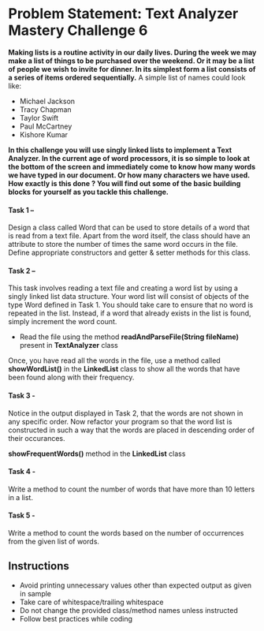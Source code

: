 # Problem Statement: Text Analyzer Mastery Challenge 6

**Making lists is a routine activity in our daily lives. During the week we may make a list of
things to be purchased over the weekend. Or it may be a list of people we wish to invite for dinner.
In its simplest form a list consists of a series of items ordered sequentially.**
A simple list of names could look like:
- Michael Jackson
- Tracy Chapman
- Taylor Swift
- Paul McCartney
- Kishore Kumar

**In this challenge you will use singly linked lists to implement a Text Analyzer.
In the current age of word processors, it is so simple to look at the bottom of the screen and
immediately come to know how many words we have typed in our document. Or how many characters we have used.
How exactly is this done ? You will find out some of the basic building blocks for yourself as you tackle this challenge.**

#### Task 1 – 
Design a class called Word that can be used to store details of a word that is read from a text file.
Apart from the word itself, the class should have an attribute to store the number of times the same word
occurs in the file. Define appropriate constructors and getter & setter methods for this class.

#### Task 2 – 
This task involves reading a text file and creating a word list by using a singly linked list data
structure. Your word list will consist of objects of the type Word defined in Task 1.
You should take care to ensure that no word is repeated in the list. Instead, if a word that already exists
in the list is found, simply increment the word count. 

- Read the file using the method **readAndParseFile(String fileName)** present in **TextAnalyzer** class

Once, you have read all the words in the file,
use a method called **showWordList()** in the **LinkedList** class to show all the words that have been found 
along with their frequency.

#### Task 3 - 
Notice in the output displayed in Task 2, that the words are not shown in any specific order.
Now refactor your program so that the word list is constructed in such a way that the words are
placed in descending order of their occurances.

**showFrequentWords()** method in the **LinkedList** class

#### Task 4 - 
Write a method to count the number of words that have more than 10 letters in a list.


#### Task 5 - 
Write a method to count the words based on the number of occurrences from the given list of words.
 


## Instructions

- Avoid printing unnecessary values other than expected output as given in sample
- Take care of whitespace/trailing whitespace
- Do not change the provided class/method names unless instructed
- Follow best practices while coding